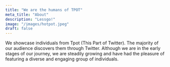 ```yaml
---
title: "We are the humans of TPOT"
meta_title: "About"
description: "Lessgo!"
image: "/images/hotpot.jpeg"
draft: false
---
```


We showcase individuals from Tpot (This Part of Twitter). The majority of our audience discovers them through Twitter. Although we are in the early stages of our journey, we are steadily growing and have had the pleasure of featuring a diverse and engaging group of individuals.

